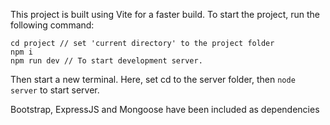 

This project is built using Vite for a faster build.
To start the project, run the following command:
```
cd project // set 'current directory' to the project folder
npm i
npm run dev // To start development server.
``` 
Then start a new terminal. Here, set cd to the server folder, then
`node server` to start server.

Bootstrap, ExpressJS and Mongoose have been included as dependencies

